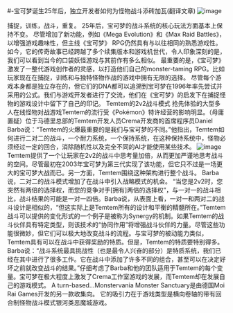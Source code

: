#-宝可梦诞生25年后，独立开发者如何为怪物战斗添砖加瓦(翻译文章)
![image](https://user-images.githubusercontent.com/54838166/115967726-bfea9080-a566-11eb-8807-b4414f3eafed.png)

捕捉，训练，战斗，重复。 25年后，宝可梦的战斗系统的核心玩法方面基本上保持不变。 尽管增加了新功能，例如《Mega Evolution》和《Max Raid Battles》，以增强游戏趣味性，但主线《宝可梦》 RPG仍然具有与以往相同的熟悉游戏性。如今，它的传奇故事已经跨越了多个续集版本和游戏机世代，令人印象深刻的是，我们可以看到当今的口袋妖怪游戏与其前作有多么相似。 最重要的是，《宝可梦》激发了一整代游戏创作者的灵感，以打造他们自己的monster-taming RPG。比如玩家现在在捕捉，训练和与独特怪物作战的游戏中拥有无限的选择。 尽管每个游戏本身都是独立存在的，但它们的DNA都可以追溯到宝可梦在1996年率先尝试并采用的公式。我们与游戏开发者进行了交流，他们在《宝可梦》的启发下在捕捉怪物的游戏设计中留下了自己的印记。
Temtem的2v2战斗模式
抢先体验的大型多人在线怪物对战游戏Temtem的流行受《Pokémon》特许经营的影响明显。（母庸置疑）位于马德里总部的Temtem开发人员Crema开发商的首席程序员Daniel Barba说：“Temtem的火爆最重要的是我们与宝可梦的不同。”他指出，Temtem如何进行二对二的战斗，一个耐力系统，一个保持系统，在这种保持系统中，怪物必须经过一定的回合，消除随机性以及完全不同的AI才能使用某些技术。
![image](https://user-images.githubusercontent.com/54838166/115967763-f6c0a680-a566-11eb-905b-7479f9ecd844.png)
Temtem提供了一个让玩家在2v2的战斗中思考量加倍，从而更加严谨地思考战斗的空间。尽管最初在2003年宝可梦为第三代实现了该功能，但它只不过是一场更大的宝可梦大战而已。另一方面，Temtem围绕这种架构进行整个战斗。
Barba说，二对二的战斗模式增加了在战斗中引入战略模式的机会。 “当您是2v2时，您突然有两倍的选择权，而您的竞争对手[拥有]两倍的选择权”，与一对一的战斗相比，战斗结果的可能是一对一四倍。Barba说，从表面上看，一对一和两对二的战斗设计是相似的，“但这实际上是Temtem所有的设计和平衡的精髓所在。”Temtem战斗可以提供的变化形式的一个例子是被称为Synergy的机制。如果Temtem的战斗伙伴具有特定类型，则该技术的“协同作用”将增强战斗伙伴的力量。尽管这些功能很微妙，但它们可以极大地改变战斗的流程。与宝可梦的被动能力类似，Temtem具有可以在战斗中获得奖励的特质。但是，Temtem的特质要特别得多。Barba说：“战斗系统最具挑战性（也是最令人兴奋的部分）是特质系统，我们已经在其中进行了很多工作。它在战斗中添加了许多不同的组合，甚至可以在决定好坏之前就改变战斗的结果。”仔细考虑了Barba和他的团队适用于Temtem的每个变量。宝可梦在极大程度上激发了Crema工作室游戏的发展，而Temtem却在发展自己的游戏模式。
A turn-based…Monstervania
Monster Sanctuary是由德国Moi Rai Games开发的另一款收集向。 它的吸引力在于游戏类型是横向卷轴的带有回合制怪物战斗模式银河类恶魔城游戏。
